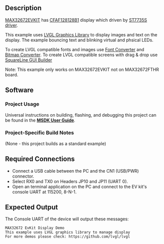 ## Description

[MAX32672EVKIT](https://www.analog.com/en/design-center/evaluation-hardware-and-software/evaluation-boards-kits/max32672evkit.html) has [CFAF128128B1](https://www.crystalfontz.com/product/cfaf128128b10145t-128x128-graphic-tft-spi) display 
which driven by [ST7735S driver](https://www.crystalfontz.com/controllers/Sitronix/ST7735S/).

This example uses [LVGL Graphics Library](https://lvgl.io/) to display images and text on the display.
The example bouncing text and blinking virtual and phsical LEDs.

To create LVGL compatible fonts and images use [Font Converter](https://lvgl.io/tools/fontconverter) and [Bitmap Converter](https://lvgl.io/tools/imageconverter).
To create LVGL compatible screens with drag & drop use [SquareLine GUI Builder](https://squareline.io/)

Note: This example only works on MAX32672EVKIT not on MAX32672FTHR board.



## Software

### Project Usage

Universal instructions on building, flashing, and debugging this project can be found in the **[MSDK User Guide](https://analogdevicesinc.github.io/msdk/USERGUIDE/)**.

### Project-Specific Build Notes

(None - this project builds as a standard example)

## Required Connections

-   Connect a USB cable between the PC and the CN1 (USB/PWR) connector.
-   Select RX0 and TX0 on Headers JP10 and JP11 (UART 0).
-   Open an terminal application on the PC and connect to the EV kit's console UART at 115200, 8-N-1.

## Expected Output

The Console UART of the device will output these messages:

```
MAX32672 EvKit Display Demo
This example uses LVGL graphics library to manage display
For more demos please check: https://github.com/lvgl/lvgl
```
